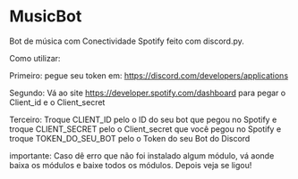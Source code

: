 # MusicBot
Bot de música com Conectividade Spotify feito com discord.py.

Como utilizar:

Primeiro: pegue seu token em: https://discord.com/developers/applications

Segundo: Vá ao site https://developer.spotify.com/dashboard para pegar o Client_id e o Client_secret

Terceiro: Troque CLIENT_ID pelo o ID do seu bot que pegou no Spotify e troque CLIENT_SECRET pelo o Client_secret que você pegou no Spotify e troque TOKEN_DO_SEU_BOT pelo o Token do seu Bot do Discord

importante:
Caso dê erro que não foi instalado algum módulo, vá aonde baixa os módulos e baixe todos os módulos. Depois veja se ligou!
